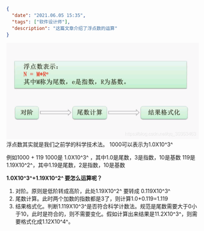 ```json
{
  "date": "2021.06.05 15:35",
  "tags": ["软件设计师"],
  "description": "这篇文章介绍了浮点数的运算"
}
```

![在这里插入图片描述](../../../assets/content/ruankao/sjs/2.04/01.png)
浮点数其实就是我们之前学的科学技术法。
1000可以表示为1.0X10^3^

例如1000 + 119
1000是 1.0X10^3^ ，其中1.0是尾数，3是指数，10是基数
119是 1.19X10^2^，其中1.19是尾数，2是指数，10是基数

**1.0X10^3^+1.19X10^2^ 要怎么运算呢？**
1. 对阶。原则是低阶转成高阶，此处1.19X10^2^ 要转成 0.119X10^3^
2. 尾数计算。此时两个加数的指数都是3了，则计算1.0+0.119=1.119
3. 结果格式化。判断1.119X10^3^是否符合科学计数法。规范是尾数需要大于0小于10，此时是符合的，则不需要变化。假如计算出来结果是11.2X10^3^，则需要格式化成1.12X10^4^。

